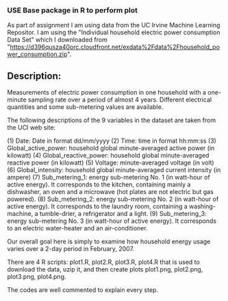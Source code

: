 ### USE Base package in R to perform plot

As part of assignment I am using data from the UC Irvine Machine Learning Repositor. I am using the "Individual household electric power consumption Data Set" which I downloaded from "https://d396qusza40orc.cloudfront.net/exdata%2Fdata%2Fhousehold_power_consumption.zip".

## Description: 
Measurements of electric power consumption in one household with a one-minute sampling rate over a period of almost 4 years. Different electrical quantities and some sub-metering values are available.

The following descriptions of the 9 variables in the dataset are taken from the UCI web site:

(1) Date: Date in format dd/mm/yyyy
(2) Time: time in format hh:mm:ss
(3) Global_active_power: household global minute-averaged active power (in kilowatt)
(4) Global_reactive_power: household global minute-averaged reactive power (in kilowatt)
(5) Voltage: minute-averaged voltage (in volt)
(6) Global_intensity: household global minute-averaged current intensity (in ampere)
(7) Sub_metering_1: energy sub-metering No. 1 (in watt-hour of active energy). It corresponds to the kitchen, containing mainly a dishwasher, an oven and a microwave (hot plates are not electric but gas powered).
(8) Sub_metering_2: energy sub-metering No. 2 (in watt-hour of active energy). It corresponds to the laundry room, containing a washing-machine, a tumble-drier, a refrigerator and a light.
(9) Sub_metering_3: energy sub-metering No. 3 (in watt-hour of active energy). It corresponds to an electric water-heater and an air-conditioner.

Our overall goal here is simply to examine how household energy usage varies over a 2-day period in February, 2007.

There are 4 R scripts: plot1.R, plot2.R, plot3.R, plot4.R that is used to download the data, uzip it, and then create plots plot1.png, plot2.png, plot3.png, plot4.png.

The codes are well commented to explain every step.